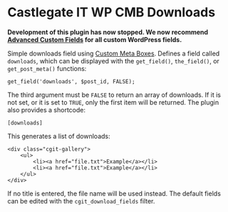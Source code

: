 # Castlegate IT WP CMB Downloads #

**Development of this plugin has now stopped. We now recommend [Advanced Custom Fields](http://www.advancedcustomfields.com/) for all custom WordPress fields.**

Simple downloads field using [Custom Meta Boxes](https://github.com/humanmade/Custom-Meta-Boxes). Defines a field called `downloads`, which can be displayed with the `get_field()`, `the_field()`, or `get_post_meta()` functions:

    get_field('downloads', $post_id, FALSE);

The third argument must be `FALSE` to return an array of downloads. If it is not set, or it is set to `TRUE`, only the first item will be returned. The plugin also provides a shortcode:

    [downloads]

This generates a list of downloads:

    <div class="cgit-gallery">
        <ul>
            <li><a href="file.txt">Example</a></li>
            <li><a href="file.txt">Example</a></li>
        </ul>
    </div>

If no title is entered, the file name will be used instead. The default fields can be edited with the `cgit_download_fields` filter.
